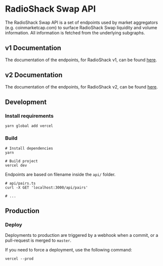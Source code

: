 # RadioShack Swap API

The RadioShack Swap API is a set of endpoints used by market aggregators (e.g. coinmarketcap.com) to surface RadioShack Swap liquidity and volume information. All information is fetched from the underlying subgraphs.

## v1 Documentation

The documentation of the endpoints, for RadioShack v1, can be found [here](v1-documentation.md).

## v2 Documentation

The documentation of the endpoints, for RadioShack v2, can be found [here](v2-documentation.md).

## Development

### Install requirements

```shell
yarn global add vercel
```

### Build

```shell
# Install dependencies
yarn

# Build project
vercel dev
```

Endpoints are based on filename inside the `api/` folder.

```shell
# api/pairs.ts
curl -X GET 'localhost:3000/api/pairs'

# ...
```

## Production

### Deploy

Deployments to production are triggered by a webhook when a commit, or a pull-request is merged to `master`.

If you need to force a deployment, use the following command:

```shell
vercel --prod
```
